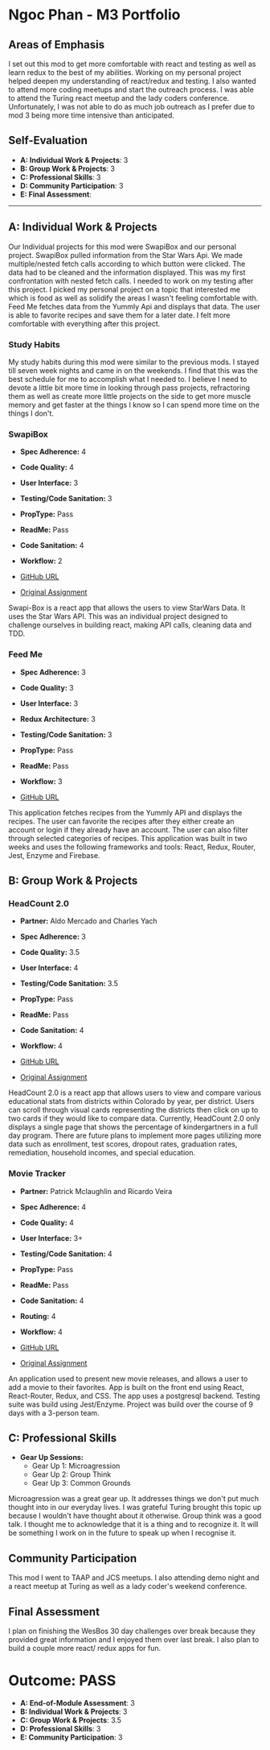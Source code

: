 # Ngoc Phan - M3 Portfolio

## Areas of Emphasis

I set out this mod to get more comfortable with react and testing as well as learn redux to the best of my abilities. Working on my personal project helped deepen my understanding of react/redux and testing. I also wanted to attend more coding meetups and start the outreach process. I was able to attend the Turing react meetup and the lady coders conference. Unfortunately, I was not able to do as much job outreach as I prefer due to mod 3 being more time intensive than anticipated. 

## Self-Evaluation

* **A: Individual Work & Projects**: 3
* **B: Group Work & Projects**: 3
* **C: Professional Skills**: 3
* **D: Community Participation**: 3
* **E: Final Assessment**:   

-----------------------

## A: Individual Work & Projects

Our Individual projects for this mod were SwapiBox and our personal project. SwapiBox pulled information from the Star Wars Api. We made multiple/nested fetch calls according to which button were clicked. The data had to be cleaned and the information displayed. This was my first confrontation with nested fetch calls. I needed to work on my testing after this project. I picked my personal project on a topic that interested me which is food as well as solidify the areas I wasn't feeling comfortable with. Feed Me fetches data from the Yummly Api and displays that data. The user is able to favorite recipes and save them for a later date. I felt more comfortable with everything after this project.  

### Study Habits

My study habits during this mod were similar to the previous mods. I stayed till seven week nights and came in on the weekends. I find that this was the best schedule for me to accomplish what I needed to. I believe I need to devote a little bit more time in looking through pass projects, refractoring them as well as create more little projects on the side to get more muscle memory and get faster at the things I know so I can spend more time on the things I don't.

### SwapiBox
* **Spec Adherence:** 4
* **Code Quality:** 4
* **User Interface:** 3
* **Testing/Code Sanitation:** 3
* **PropType:** Pass
* **ReadMe:** Pass
* **Code Sanitation:** 4
* **Workflow:** 2

* [GitHub URL](https://github.com/nphan24/swapi-box)
* [Original Assignment](http://frontend.turing.io/projects/swapi-box.html)

Swapi-Box is a react app that allows the users to view StarWars Data. It uses the Star Wars API. This was an individual project designed to challenge ourselves in building react, making API calls, cleaning data and TDD.

### Feed Me
* **Spec Adherence:** 3
* **Code Quality:** 3
* **User Interface:** 3
* **Redux Architecture:** 3
* **Testing/Code Sanitation:** 3
* **PropType:** Pass
* **ReadMe:** Pass
* **Workflow:** 3

* [GitHub URL](https://github.com/nphan24/feed-me)

 This application fetches recipes from the Yummly API and displays the recipes. The user can favorite the recipes after they either create an account or login if they already have an account. The user can also filter through selected categories of recipes. This application was built in two weeks and uses the following frameworks and tools: React, Redux, Router, Jest, Enzyme and Firebase.

## B: Group Work & Projects

### HeadCount 2.0
* **Partner:** Aldo Mercado and Charles Yach
* **Spec Adherence:** 3
* **Code Quality:** 3.5
* **User Interface:** 4
* **Testing/Code Sanitation:** 3.5
* **PropType:** Pass
* **ReadMe:** Pass
* **Code Sanitation:** 4
* **Workflow:** 4

* [GitHub URL](https://github.com/nphan24/Headcount-2.0)
* [Original Assignment](https://github.com/turingschool-examples/headcount2.0)

HeadCount 2.0 is a react app that allows users to view and compare various educational stats from districts within Colorado by year, per district. Users can scroll through visual cards representing the districts then click on up to two cards if they would like to compare data. Currently, HeadCount 2.0 only displays a single page that shows the percentage of kindergartners in a full day program. There are future plans to implement more pages utilizing more data such as enrollment, test scores, dropout rates, graduation rates, remediation, household incomes, and special education.

### Movie Tracker
* **Partner:** Patrick Mclaughlin and Ricardo Veira
* **Spec Adherence:** 4
* **Code Quality:** 4
* **User Interface:** 3+
* **Testing/Code Sanitation:** 4
* **PropType:** Pass
* **ReadMe:** Pass
* **Code Sanitation:** 4
* **Routing:** 4
* **Workflow:** 4

* [GitHub URL](https://github.com/nphan24/Movie-tracker-app)
* [Original Assignment](https://github.com/turingschool-examples/movie-tracker)

An application used to present new movie releases, and allows a user to add a movie to their favorites. App is built on the front end using React, React-Router, Redux, and CSS. The app uses a postgresql backend. Testing suite was build using Jest/Enzyme. Project was build over the course of 9 days with a 3-person team.

## C: Professional Skills

* **Gear Up Sessions:**
  * Gear Up 1: Microagression
  * Gear Up 2: Group Think
  * Gear Up 3: Common Grounds

Microagression was a great gear up. It addresses things we don't put much thought into in our everyday lives. I was grateful Turing brought this topic up because I wouldn't have thought about it otherwise. Group think was a good talk. I thought me to acknowledge that it is a thing and to recognize it. It will be something I work on in the future to speak up when I recognise it. 

## Community Participation

This mod I went to TAAP and JCS meetups. I also attending demo night and a react meetup at Turing as well as a lady coder's weekend conference. 

## Final Assessment

I plan on finishing the WesBos 30 day challenges over break because they provided great information and I enjoyed them over last break. I also plan to build a couple more react/ redux apps for fun. 

# Outcome: PASS

* **A: End-of-Module Assessment**: 3
* **B: Individual Work & Projects**: 3
* **C: Group Work & Projects**: 3.5
* **D: Professional Skills**: 3
* **E: Community Participation**: 3

